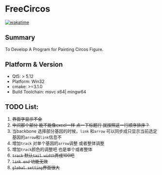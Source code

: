 # FreeCircos
[![wakatime](https://wakatime.com/badge/github/Zeffiretti/FreeCircos.svg)](https://wakatime.com/badge/github/Zeffiretti/FreeCircos)
## Summary
To Develop A Program for Painting Circos Figure.
## Platform & Version

- Qt5: > 5.12
- Platform: Win32
- cmake: >=3.1.0
- Build Toolchain: msvc x64| mingw64

## TODO List:
1. ~~界面字显示不全~~
2. ~~中间那个部分  能不能像excel一样  点一下标题行 就按照这一行顺序排序？~~
3. 当backbone 选择部分基因的时候，`link` 和`arrow` 可以同步成只显示当前选定基因的`arrow`和`link`信息不
4. 增加`track` 对单个基因的`arrow`调整 或者整体调整
5. 增加`track`颜色的调整吧 也是单个或者整体
6. ~~`track` 默认`tail width`弄成100吧~~
7. ~~`link end` 功能无效~~
8. ~~`global setting`界面很大~~